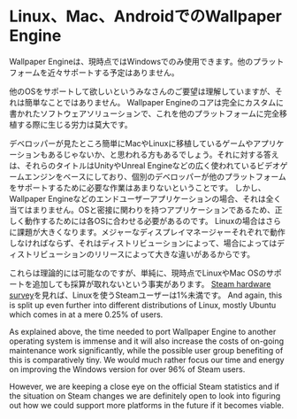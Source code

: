 # Linux、Mac、AndroidでのWallpaper Engine

Wallpaper Engineは、現時点ではWindowsでのみ使用できます。他のプラットフォームを近々サポートする予定はありません。

他のOSをサポートして欲しいというみなさんのご要望は理解していますが、それは簡単なことではありません。 Wallpaper Engineのコアは完全にカスタムに書かれたソフトウェアソリューションで、これを他のプラットフォームに完全移植する際に生じる労力は莫大です。

デベロッパーが見たところ簡単にMacやLinuxに移植しているゲームやアプリケーションもあるじゃないか、と思われる方もあるでしょう。それに対する答えは、それらのタイトルはUnityやUnreal Engineなどの広く使われているビデオゲームエンジンをベースにしており、個別のデベロッパーが他のプラットフォームをサポートするために必要な作業はあまりないということです。 しかし、Wallpaper Engineなどのエンドユーザーアプリケーションの場合、それは全く当てはまりません。OSと密接に関わりを持つアプリケーションであるため、正しく動作するためには各OSに合わせる必要があるのです。 Linuxの場合はさらに課題が大きくなります。メジャーなディスプレイマネージャーそれぞれで動作しなければならず、それはディストリビューションによって、場合によってはディストリビューションのリリースによって大きな違いがあるからです。

これらは理論的には可能なのですが、単純に、現時点でLinuxやMac OSのサポートを追加しても採算が取れないという事実があります。 [Steam hardware survey](https://store.steampowered.com/hwsurvey)を見れば、Linuxを使うSteamユーザーは1%未満です。 And again, this is split up even further into different distributions of Linux, mostly Ubuntu which comes in at a mere 0.25% of users.

As explained above, the time needed to port Wallpaper Engine to another operating system is immense and it will also increase the costs of on-going maintenance work significantly, while the possible user group benefiting of this is comparatively tiny. We would much rather focus our time and energy on improving the Windows version for over 96% of Steam users.

However, we are keeping a close eye on the official Steam statistics and if the situation on Steam changes we are definitely open to look into figuring out how we could support more platforms in the future if it becomes viable. 